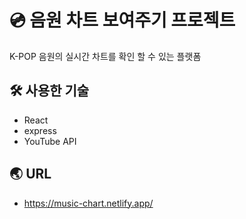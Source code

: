 # 💿 음원 차트 보여주기 프로젝트
K-POP 음원의 실시간 차트를 확인 할 수 있는 플랫폼

## 🛠 사용한 기술
 - React
 - express
 - YouTube API
## 🌏 URL
 - https://music-chart.netlify.app/
